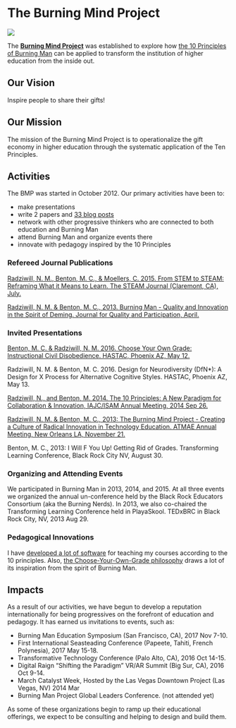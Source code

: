 # The Burning Mind Project

[![](http://www.burningmindproject.org/wp-content/uploads/2012/11/bmp_header_logo.png)](http://www.burningmindproject.org/)

The **[Burning Mind Project](http://www.burningmindproject.org/)** was established to explore how [the 10 Principles of Burning Man](http://www.burningmanproject.org/about/ten-principles) can be applied to transform the institution of higher education from the inside out.

## Our Vision

Inspire people to share their gifts!

## Our Mission

The mission of the Burning Mind Project is to operationalize the gift economy in higher education through the systematic application of the Ten Principles.

## Activities

The BMP was started in October 2012. Our primary activities have been to:

* make presentations
* write 2 papers and [33 blog posts](http://www.burningmindproject.org/)
* network with other progressive thinkers who are connected to both education and Burning Man
* attend Burning Man and organize events there
* innovate with pedagogy inspired by the 10 Principles

### Refereed Journal Publications

[Radziwill, N. M., Benton, M. C., & Moellers, C. 2015. From STEM to STEAM: Reframing What it Means to Learn. The STEAM Journal (Claremont, CA), July.](https://github.com/morphatic/isat-portfolio/raw/master/supporting_materials/publications/2015--STEAM--FromSTEMtoSTEAM.pdf)

[Radziwill, N. M. & Benton, M. C., 2013. Burning Man - Quality and Innovation in the Spirit of Deming. Journal for Quality and Participation, April.](https://github.com/morphatic/isat-portfolio/raw/master/supporting_materials/publications/2013--JQP--DemingAndBurningMan.pdf)

### Invited Presentations

[Benton, M. C. & Radziwill, N. M. 2016. Choose Your Own Grade: Instructional Civil Disobedience. HASTAC, Phoenix AZ, May 12.
](https://github.com/morphatic/isat-portfolio/raw/master/supporting_materials/publications/2016--HASTAC--CYOG.pdf)

Radziwill, N. M. & Benton, M. C. 2016. Design for Neurodiversity (DfN*): A Design for X Process for Alternative Cognitive Styles. HASTAC, Phoenix AZ, May 13.

[Radziwill, N., and Benton, M. 2014. The 10 Principles: A New Paradigm for Collaboration & Innovation, IAJC/ISAM Annual Meeting, 2014 Sep 26.
](https://github.com/morphatic/isat-portfolio/raw/master/supporting_materials/misc/2014--IAJC-ISAM--10PrinciplesANewParadigm.pdf)

[Radziwill, N. M. & Benton, M. C., 2013: The Burning Mind Project - Creating a Culture of Radical Innovation in Technology Education. ATMAE Annual Meeting, New Orleans LA, November 21.](https://github.com/morphatic/isat-portfolio/raw/master/supporting_materials/misc/2013--ATMAE--BurningMindProject.pdf)

Benton, M. C., 2013: I Will F You Up! Getting Rid of Grades. Transforming Learning Conference, Black Rock City NV, August 30.

### Organizing and Attending Events

We participated in Burning Man in 2013, 2014, and 2015. At all three events we organized the annual un-conference held by the Black Rock Educators Consortium (aka the Burning Nerds). In 2013, we also co-chaired the Transforming Learning Conference held in PlayaSkool. TEDxBRC in Black Rock City, NV, 2013 Aug 29.

### Pedagogical Innovations

I have [developed a lot of software](/teaching/courseware.md) for teaching my courses according to the 10 principles. Also, [the Choose-Your-Own-Grade philosophy](//teaching/cyog.md) draws a lot of its inspiration from the spirit of Burning Man.

## Impacts

As a result of our activities, we have begun to develop a reputation internationally for being progressives on the forefront of education and pedagogy. It has earned us invitations to events, such as:

* Burning Man Education Symposium (San Francisco, CA), 2017 Nov 7-10.
* First International Seasteading Conference (Papeete, Tahiti, French Polynesia), 2017 May 15-18.
* Transformative Technology Conference (Palo Alto, CA), 2016 Oct 14-15.
* Digital Raign “Shifting the Paradigm” VR/AR Summit (Big Sur, CA), 2016 Oct 9-14.
* March Catalyst Week, Hosted by the Las Vegas Downtown Project (Las Vegas, NV) 2014 Mar
* Burning Man Project Global Leaders Conference. (not attended yet)

As some of these organizations begin to ramp up their educational offerings, we expect to be consulting and helping to design and build them.